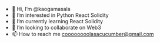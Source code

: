 - 👋 Hi, I’m @kaogamasala
- 👀 I’m interested in Python React Solidity
- 🌱 I’m currently learning React Solidity
- 💞️ I’m looking to collaborate on Web3
- 📫 How to reach me coooooooolasacucumber@gmail.com

<!---
kaogamasala/kaogamasala is a ✨ special ✨ repository because its `README.md` (this file) appears on your GitHub profile.
You can click the Preview link to take a look at your changes.
--->

